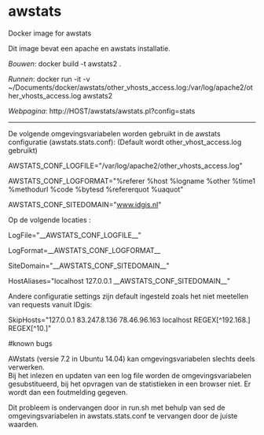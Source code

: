 # awstats
Docker image for awstats

Dit image bevat een apache en awstats installatie. 

_Bouwen_: docker build -t awstats2 .

_Runnen_: docker run -it  -v ~/Documents/docker/awstats/other_vhosts_access.log:/var/log/apache2/other_vhosts_access.log awstats2

_Webpagina_: http://HOST/awstats/awstats.pl?config=stats

------

De volgende omgevingsvariabelen worden gebruikt in de awstats configuratie (awstats.stats.conf):
 (Default wordt other_vhost_access.log gebruikt)

 AWSTATS_CONF_LOGFILE="/var/log/apache2/other_vhosts_access.log"
 
 AWSTATS_CONF_LOGFORMAT="%referer %host %logname %other %time1 %methodurl %code %bytesd %refererquot %uaquot"
 
 AWSTATS_CONF_SITEDOMAIN="www.idgis.nl"
 
Op de volgende locaties :

 LogFile="\_\_AWSTATS_CONF_LOGFILE\_\_"

 LogFormat=\_\_AWSTATS_CONF_LOGFORMAT\_\_

 SiteDomain="\_\_AWSTATS_CONF_SITEDOMAIN\_\_"

 HostAliases="localhost 127.0.0.1 \_\_AWSTATS_CONF_SITEDOMAIN\_\_"

Andere configuratie settings zijn default ingesteld zoals het niet meetellen van requests vanuit IDgis:

SkipHosts="127.0.0.1 83.247.8.136 78.46.96.163 localhost REGEX[^192\.168\.] REGEX[^10\.]"

#known bugs

AWstats (versie 7.2 in Ubuntu 14.04) kan omgevingsvariabelen slechts deels verwerken.   
Bij het inlezen en updaten van een log file worden de omgevingsvariabelen gesubstitueerd, bij het opvragen van de statistieken in een browser niet. Er wordt dan een foutmelding gegeven.

Dit probleem is ondervangen door in run.sh met behulp van sed de omgevingsvariabelen in awstats.stats.conf te vervangen door de juiste waarden.  

    
